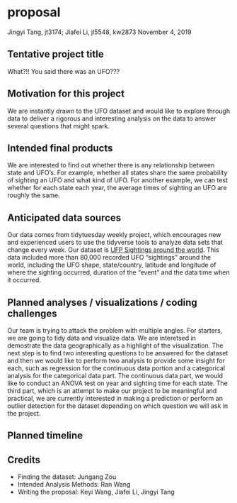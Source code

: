 proposal
================
Jingyi Tang, jt3174; Jiafei Li, jl5548, kw2873
November 4, 2019

## Tentative project title

What?\!\! You said there was an UFO???

## Motivation for this project

We are instantly drawn to the UFO dataset and would like to explore
through data to deliver a rigorous and interesting analysis on the data
to answer several questions that might spark.

## Intended final products

We are interested to find out whether there is any relationship between
state and UFO’s. For example, whether all states share the same
probability of sighting an UFO and what kind of UFO. For another
example, we can test whether for each state each year, the average times
of sighting an UFO are roughly the same.

## Anticipated data sources

Our data comes from tidytuesday weekly project, which encourages new and
experienced users to use the tidyverse tools to analyze data sets that
change every week. Our dataset is [UFP Sightings around the
world](https://github.com/rfordatascience/tidytuesday/tree/master/data/2019/2019-06-25).
This data included more than 80,000 recorded UFO “sightings” around the
world, including the UFO shape, state/country, latitude and longitude of
where the sighting occurred, duration of the “event” and the data time
when it occurred.

## Planned analyses / visualizations / coding challenges

Our team is trying to attack the problem with multiple angles. For
starters, we are going to tidy data and visualize data. We are
interetsed in demostrate the data geographically as a highlight of the
visualization. The next step is to find two interesting questions to be
answered for the dataset and then we would like to perform two analysis
to provide some insight for each, such as regression for the continuous
data portion and a categorical analysis for the categorical data part.
The continuous data part, we would like to conduct an ANOVA test on year
and sighting time for each state. The third part, which is an attempt to
make our project to be meaningful and practical, we are currently
interested in making a prediction or perform an outlier detection for
the dataset depending on which question we will ask in the project.

## Planned timeline

## Credits

  - Finding the dataset: Jungang Zou
  - Intended Analysis Methods: Ran Wang
  - Writing the proposal: Keyi Wang, Jiafei Li, Jingyi Tang
